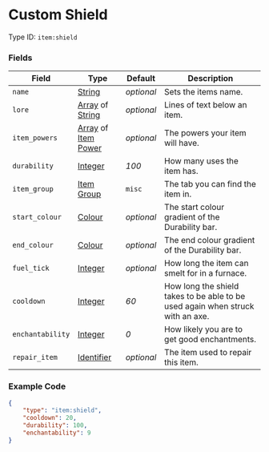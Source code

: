# Custom Shield

Type ID: `item:shield`

### Fields

   Field   | Type | Default | Description
-----------|------|---------|-------------
`name` | [String](../data_types/string.md) | *optional* | Sets the items name.
`lore` | [Array](../data_types/array.md) of [String](../data_types/string.md) | *optional* | Lines of text below an item.
`item_powers` | [Array](../data_types/array.md) of [Item Power](../data_types/item_power.md) | *optional* | The powers your item will have.
`durability` | [Integer](../data_types/integer.md) | *100* | How many uses the item has.
`item_group`| [Item Group](../data_types/item_groups.md) | `misc` | The tab you can find the item in.
`start_colour` | [Colour](../data_types/colour.md) | *optional* | The start colour gradient of the Durability bar.
`end_colour` | [Colour](../data_types/colour.md) | *optional* | The end colour gradient of the Durability bar.
`fuel_tick` | [Integer](../data_types/integer.md) | *optional* | How long the item can smelt for in a furnace.
`cooldown` | [Integer](../data_types/integer.md) | *60* | How long the shield takes to be able to be used again when struck with an axe.
`enchantability` | [Integer](../data_types/integer.md) | *0* | How likely you are to get good enchantments.
`repair_item` | [Identifier](../data_types/identifier.md) | *optional* | The item used to repair this item.

### Example Code

```json
{
    "type": "item:shield",
    "cooldown": 20,
    "durability": 100,
    "enchantability": 9
}
```
